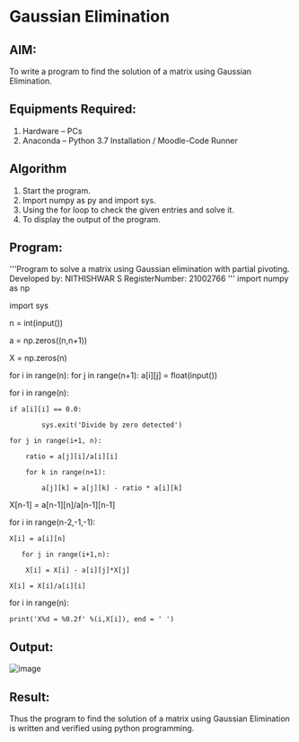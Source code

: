 # Gaussian Elimination

## AIM:
To write a program to find the solution of a matrix using Gaussian Elimination.

## Equipments Required:
1. Hardware – PCs
2. Anaconda – Python 3.7 Installation / Moodle-Code Runner

## Algorithm
1. Start the program.
2. Import numpy as py and import sys.
3. Using the for loop to check the given entries and solve it.
4. To display the output of the program.

## Program:
'''Program to solve a matrix using Gaussian elimination with partial pivoting.
Developed by: NITHISHWAR S
RegisterNumber: 21002766
'''
import numpy as np

import sys

n = int(input())

a = np.zeros((n,n+1))

X = np.zeros(n)

for i in range(n):
    for j in range(n+1):
            a[i][j] = float(input())
        
for i in range(n):

    if a[i][i] == 0.0:
    
            sys.exit('Divide by zero detected')
            
    for j in range(i+1, n):
    
        ratio = a[j][i]/a[i][i]
        
        for k in range(n+1):
        
            a[j][k] = a[j][k] - ratio * a[i][k]
            
X[n-1] = a[n-1][n]/a[n-1][n-1]

for i in range(n-2,-1,-1):

    X[i] = a[i][n]
    
       for j in range(i+1,n):
       
        X[i] = X[i] - a[i][j]*X[j]
        
    X[i] = X[i]/a[i][i]
    
for i in range(n):

    print('X%d = %0.2f' %(i,X[i]), end = ' ')


## Output:
![image](https://user-images.githubusercontent.com/94164665/147044091-20e53c5a-b951-445c-9fc5-78cd42b69196.png)


## Result:
Thus the program to find the solution of a matrix using Gaussian Elimination is written and verified using python programming.

